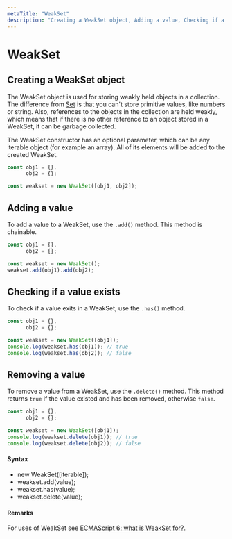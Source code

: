 ```yaml
---
metaTitle: "WeakSet"
description: "Creating a WeakSet object, Adding a value, Checking if a value exists, Removing a value"
---
```


# WeakSet



## Creating a WeakSet object


The WeakSet object is used for storing weakly held objects in a collection. The difference from [Set](http://stackoverflow.com/documentation/javascript/2854/set#t=201608081957391632225) is that you can't store primitive values, like numbers or string. Also, references to the objects in the collection are held weakly, which means that if there is no other reference to an object stored in a WeakSet, it can be garbage collected.

The WeakSet constructor has an optional parameter, which can be any iterable object (for example an array). All of its elements will be added to the created WeakSet.

```js
const obj1 = {},
      obj2 = {};

const weakset = new WeakSet([obj1, obj2]);

```



## Adding a value


To add a value to a WeakSet, use the `.add()` method. This method is chainable.

```js
const obj1 = {},
      obj2 = {};

const weakset = new WeakSet();
weakset.add(obj1).add(obj2);

```



## Checking if a value exists


To check if a value exits in a WeakSet, use the `.has()` method.

```js
const obj1 = {},
      obj2 = {};

const weakset = new WeakSet([obj1]);
console.log(weakset.has(obj1)); // true
console.log(weakset.has(obj2)); // false

```



## Removing a value


To remove a value from a WeakSet, use the `.delete()` method. This method returns `true` if the value existed and has been removed, otherwise `false`.

```js
const obj1 = {},
      obj2 = {};

const weakset = new WeakSet([obj1]);
console.log(weakset.delete(obj1)); // true
console.log(weakset.delete(obj2)); // false

```



#### Syntax


- new WeakSet([iterable]);
- weakset.add(value);
- weakset.has(value);
- weakset.delete(value);



#### Remarks


For uses of WeakSet see [ECMAScript 6: what is WeakSet for?](http://stackoverflow.com/q/30556078/3853934).

